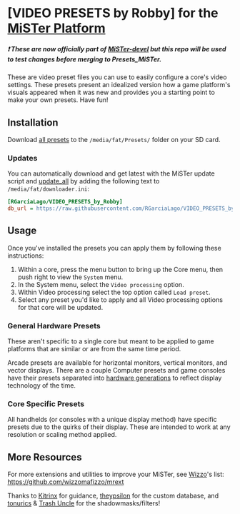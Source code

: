 # [VIDEO PRESETS by Robby] for the [MiSTer Platform](https://github.com/MiSTer-devel/Main_MiSTer/wiki)
##### ❗ ***These  are now officially part of [MiSTer-devel](https://github.com/MiSTer-devel/Presets_MiSTer) but this repo will be used to test changes before merging to Presets_MiSTer.***
These are video preset files you can use to easily configure a core's video settings. These presets present an idealized version how a game platform's visuals appeared when it was new and provides you a starting point to make your own presets. Have fun!



## Installation
Download [all presets](https://github.com/RGarciaLago/VIDEO-PRESETS-by-Robby/tree/main/Presets) to the `/media/fat/Presets/` folder on your SD card.

### Updates
You can automatically download and get latest with the MiSTer update script and [update_all](https://github.com/theypsilon/Update_All_MiSTer) by adding the following text to `/media/fat/downloader.ini`:
```ini
[RGarciaLago/VIDEO_PRESETS_by_Robby]
db_url = https://raw.githubusercontent.com/RGarciaLago/VIDEO_PRESETS_by_Robby/db/db.json.zip
```


## Usage
Once you've installed the presets you can apply them by following these instructions:
1. Within a core, press the menu button to bring up the Core menu, then push right to view the `System` menu.
2. In the System menu, select the `Video processing` option.
3. Within Video processing select the top option called `Load preset`.
4. Select any preset you'd like to apply and all Video processing options for that core will be updated.

### General Hardware Presets
These aren't specific to a single core but meant to be applied to game platforms that are similar or are from the same time period.

Arcade presets are available for horizontal monitors, vertical monitors, and vector displays. There are a couple Computer presets and game consoles have their presets separated into [hardware generations](https://en.wikipedia.org/wiki/Home_video_game_console_generations) to reflect display technology of the time.

### Core Specific Presets
All handhelds (or consoles with a unique display method) have specific presets due to the quirks of their display. These are intended to work at any resolution or scaling method applied.


## More Resources
For more extensions and utilities to improve your MiSTer, see [Wizzo](https://github.com/wizzomafizzo)'s list: https://github.com/wizzomafizzo/mrext

Thanks to [Kitrinx](https://github.com/Kitrinx) for guidance, [theypsilon](https://github.com/theypsilon) for the custom database, and [tonurics](https://github.com/tonurics) & [Trash Uncle](https://github.com/trashuncle) for the shadowmasks/filters!
